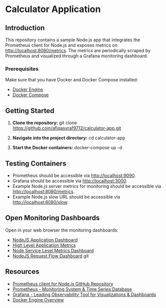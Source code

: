 # Calculator Application

## Introduction

This repository contains a sample Node.js app that integrates the Prometheus client for Node.js and exposes metrics on [http://localhost:8080/metrics](http://localhost:8080/metrics). The metrics are periodically scraped by Prometheus and visualized through a Grafana monitoring dashboard.

### Prerequisites

Make sure that you have Docker and Docker Compose installed:

- [Docker Engine](https://docs.docker.com/engine/)
- [Docker Compose](https://docs.docker.com/compose/)

## Getting Started

1. **Clone the repository:**
   git clone https://github.com/afiqasyraf9712/calculator-app.git

2. **Navigate into the project directory:**
   cd calculator-app

3. **Start the Docker containers:**
   docker-compose up -d

## Testing Containers

- Prometheus should be accessible via [http://localhost:9090](http://localhost:9090).
- Grafana should be accessible via [http://localhost:3000](http://localhost:3000).
- Example Node.js server metrics for monitoring should be accessible via [http://localhost:8080/metrics](http://localhost:8080/metrics).
- Example Node.js slow URL should be accessible via [http://localhost:8080/slow](http://localhost:8080/slow).

## Open Monitoring Dashboards

Open in your web browser the monitoring dashboards:

- [NodeJS Application Dashboard](#)
- [High Level Application Metrics](#)
- [Node Service Level Metrics Dashboard](#)
- [NodeJS Request Flow Dashboard](#)
  git

## Resources

- [Prometheus client for Node.js GitHub Repository](https://github.com/siimon/prom-client)
- [Prometheus - Monitoring System & Time Series Database](https://prometheus.io/)
- [Grafana - Leading Observability Tool for Visualizations & Dashboards](https://grafana.com/)
- [Docker Engine Overview](https://docs.docker.com/engine/)
